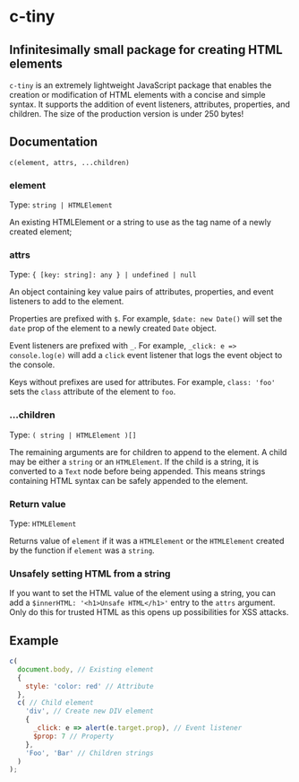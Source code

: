# c-tiny

## Infinitesimally small package for creating HTML elements

`c-tiny` is an extremely lightweight JavaScript package that enables the creation or modification of HTML elements with a concise and simple syntax. It supports the addition of event listeners, attributes, properties, and children. The size of the production version is under 250 bytes!

## Documentation

`c(element, attrs, ...children)`

### element

Type: `string | HTMLElement`

An existing HTMLElement or a string to use as the tag name of a newly created element;

### attrs

Type: `{ [key: string]: any } | undefined | null`

An object containing key value pairs of attributes, properties, and event listeners to add to the element.

Properties are prefixed with `$`. For example, `$date: new Date()` will set the `date` prop of the element to a newly created `Date` object.

Event listeners are prefixed with `_`. For example, `_click: e => console.log(e)` will add a `click` event listener that logs the event object to the console.

Keys without prefixes are used for attributes. For example, `class: 'foo'` sets the `class` attribute of the element to `foo`.

### ...children

Type: `( string | HTMLElement )[]`

The remaining arguments are for children to append to the element. A child may be either a `string` or an `HTMLElement`. If the child is a string, it is converted to a `Text` node before being appended. This means strings containing HTML syntax can be safely appended to the element.

### Return value

Type: `HTMLElement`

Returns value of `element` if it was a `HTMLElement` or the `HTMLElement` created by the function if `element` was a `string`.

### Unsafely setting HTML from a string

If you want to set the HTML value of the element using a string, you can add a `$innerHTML: '<h1>Unsafe HTML</h1>'` entry to the `attrs` argument. Only do this for trusted HTML as this opens up possibilities for XSS attacks.

## Example

```js
c(
  document.body, // Existing element
  {
    style: 'color: red' // Attribute
  },
  c( // Child element
    'div', // Create new DIV element
    {
      _click: e => alert(e.target.prop), // Event listener
      $prop: 7 // Property
    },
    'Foo', 'Bar' // Children strings
  )
);
```
